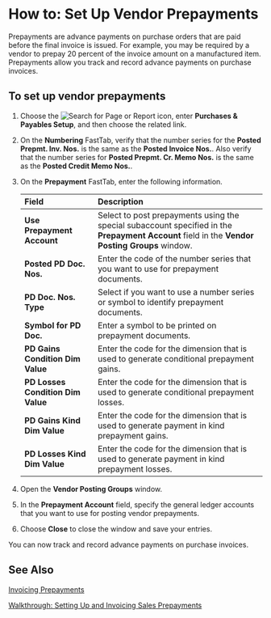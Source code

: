 # How to: Set Up Vendor Prepayments

Prepayments are advance payments on purchase orders that are paid before the final invoice is issued. For example, you may be required by a vendor to prepay 20 percent of the invoice amount on a manufactured item. Prepayments allow you track and record advance payments on purchase invoices.

 

## To set up vendor prepayments

1. Choose the ![Search for Page or Report]() icon, enter **Purchases & Payables Setup**, and then choose the related link.

2. On the **Numbering** FastTab, verify that the number series for the **Posted Prepmt. Inv. Nos.** is the same as the **Posted Invoice Nos.**. Also verify that the number series for **Posted Prepmt. Cr. Memo Nos.** is the same as the **Posted Credit Memo Nos.**.

3. On the **Prepayment** FastTab, enter the following information.

   | Field                             | Description                                                  |
   | :-------------------------------- | :----------------------------------------------------------- |
   | **Use Prepayment Account**        | Select to post prepayments using the special subaccount specified in the **Prepayment Account** field in the **Vendor Posting Groups** window. |
   | **Posted PD Doc. Nos.**           | Enter the code of the number series that you want to use for prepayment documents. |
   | **PD Doc. Nos. Type**             | Select if you want to use a number series or symbol to identify prepayment documents. |
   | **Symbol for PD Doc.**            | Enter a symbol to be printed on prepayment documents.        |
   | **PD Gains Condition Dim Value**  | Enter the code for the dimension that is used to generate conditional prepayment gains. |
   | **PD Losses Condition Dim Value** | Enter the code for the dimension that is used to generate conditional prepayment losses. |
   | **PD Gains Kind Dim Value**       | Enter the code for the dimension that is used to generate payment in kind prepayment gains. |
   | **PD Losses Kind Dim Value**      | Enter the code for the dimension that is used to generate payment in kind prepayment losses. |

4. Open the **Vendor Posting Groups** window.

5. In the **Prepayment Account** field, specify the general ledger accounts that you want to use for posting vendor prepayments.

6. Choose **Close** to close the window and save your entries.

 

You can now track and record advance payments on purchase invoices.

 

## See Also 

[Invoicing Prepayments](https://docs.microsoft.com/en-us/dynamics365/business-central/finance-invoice-prepayments)

[Walkthrough: Setting Up and Invoicing Sales Prepayments](https://docs.microsoft.com/en-us/dynamics365/business-central/walkthrough-setting-up-and-invoicing-sales-prepayments)

